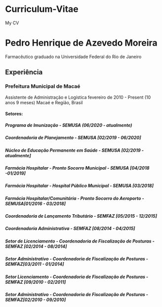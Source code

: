 # Curriculum-Vitae

My CV

# Pedro Henrique de Azevedo Moreira
Farmacêutico graduado na Universidade Federal do Rio de Janeiro

## Experiência

### Prefeitura Municipal de Macaé
Assistente de Administração e Logística fevereiro de 2010 - Present (10 anos 9 meses) Macaé e Região, Brasil

#### Setores:

##### Programa de Imunização - SEMUSA (06/2020 - atualmente)
##### Coordenadoria de Planejamento - SEMUSA [02/2019 - 06/2020]
##### Núcleo de Educação Permanente em Saúde - SEMUSA [02/2019 -atualmente]
##### Farmácia Hospitalar - Pronto Socorro Municipal - SEMUSA [04/2018 -01/2019]
##### Farmácia Hospitalar - Hospital Público Municipal - SEMUSA [03/2018]
##### Farmácia Hospitalar/Comunitária - Pronto Socorro do Aeroporto - SEMUSA[01/2016 - 03/2018]
##### Coordenadoria de Lançamento Tributário - SEMFAZ [05/2015 - 12/2015]
##### Coordenadoria Administrativa - SEMFAZ [08/2014 - 04/2015]
##### Setor de Licenciamento - Coordenadoria de Fiscalização de Posturas -SEMFAZ [02/2014 - 08/2014]
##### Setor Administrativo - Coordenadoria de Fiscalização de Posturas - SEMFAZ[03/2011 - 01/2014]
##### Setor Licenciamento - Coordenadoria de Fiscalização de Posturas -SEMFAZ [09/2010 - 02/2011]
##### Setor Administrativo - Coordenadoria de Fiscalização de Posturas - SEMFAZ[02/2010 - 09/2010]







